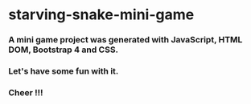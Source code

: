 # starving-snake-mini-game

### A mini game project was generated with JavaScript, HTML DOM, Bootstrap 4 and CSS.
### Let's have some fun with it.
### Cheer !!!
